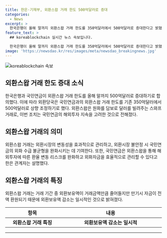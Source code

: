 ```yaml
---
title: 한은·기재부, 외환스왑 거래 한도 500억달러로 증대
categories:
  - News
excerpt: >
  한국은행이 올해 말까지 외환스왑 거래 한도를 350억달러에서 500억달러로 증대한다고 밝혔다. 이는 국민연금과의 합의 아래 이뤄진 결정으로, 외환시장 변동성 대응과 외환시장 수급 불균형 완화에 기여할 것으로 기대된다. 이로써 국민연금은 해외투자의 환율 변동 리스크를 완화하고 외화자금 관리 효율화를 도모할 수 있을 것으로 전망된다. 해당 관계자는 외환보유액 감소가 일시적이라며 안정적인 외환스왑 거래에 대한 신뢰를 강조했다.
feature_text: >
  ## koreablockchain 실시간 뉴스 속보입니다.

  한국은행이 올해 말까지 외환스왑 거래 한도를 350억달러에서 500억달러로 증대한다고 밝혔다. 이는 국민연금과의 합의 아래 이뤄진 결정으로, 외환시장 변동성 대응과 외환시장 수급 불균형 완화에 기여할 것으로 기대된다. 이로써 국민연금은 해외투자의 환율 변동 리스크를 완화하고 외화자금 관리 효율화를 도모할 수 있을 것으로 전망된다. 해당 관계자는 외환보유액 감소가 일시적이라며 안정적인 외환스왑 거래에 대한 신뢰를 강조했다.
image: 'https://newsdao.kr/res/images/meta/newsdao_breakingnews.jpg'
---
```


<p><img src="https://newsdao.kr/res/images/meta/newsdao_breakingnews.jpg" alt="koreablockchain 속보" /></p>

<h2 data-ke-size="size26">외환스왑 거래 한도 증대 소식</h2>

<p data-ke-size="size16">한국은행과 국민연금이 외환스왑 거래 한도를 올해 말까지 500억달러로 증대하기로 합의했다. 이에 따라 외환당국은 국민연금과의 외환스왑 거래 한도를 기존 350억달러에서 500억달러로 상향 조정하기로 했다. 외환스왑은 원화를 담보로 달러를 빌려주는 스와프거래로, 이번 조치는 국민연금의 해외투자 지속을 고려한 것으로 전해졌다.</p>

<h2 data-ke-size="size26">외환스왑 거래의 의미</h2>

<p data-ke-size="size16">외환스왑 거래는 외환시장의 변동성을 효과적으로 관리하고, 외환시장 불안정 시 국민연금의 외화 수급 불균형을 완화시키는 데 기여한다. 또한, 국민연금은 외환스왑을 통해 해외투자에 따른 환율 변동 리스크를 완화하고 외화자금을 효율적으로 관리할 수 있다고 한은 관계자는 설명했다.</p>

<h2 data-ke-size="size26">외환스왑 거래의 특징</h2>

<p data-ke-size="size16">외환스왑 거래는 거래 기간 중 외환보유액이 거래금액만큼 줄어들지만 만기시 자금이 전액 환원되기 때문에 외환보유액 감소는 일시적인 것으로 밝혀졌다.</p>

<table>
    <thead>
        <tr>
            <th style="text-align: center; width: 200px;"><b>항목</b></th>
            <th style="text-align: center; width: 400px;"><b>내용</b></th>
        </tr>
    </thead>
    <tbody>
        <tr>
            <td style="text-align: center; height: 17px;"><b>외환스왑 거래 특징</b></td>
            <td style="text-align: center; height: 17px;"><b>외환보유액 감소는 일시적</b></td>
        </tr>
    </tbody>
</table>

<p><hr></p>

